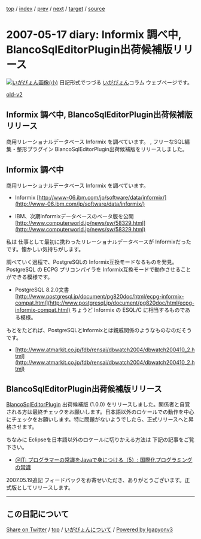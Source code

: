 [top](../index.html) 
 / [index](index.html) 
 / [prev](ig070512.html) 
 / [next](ig070519.html) 
 / [target](https://igapyon.github.io/diary/2007/ig070517.html) 
 / [source](https://github.com/igapyon/diary/blob/gh-pages/2007/ig070517.src.md) 

2007-05-17 diary: Informix 調べ中, BlancoSqlEditorPlugin出荷候補版リリース
=====================================================================================================
[![いがぴょん画像(小)](https://igapyon.github.io/diary/images/iga200306s.jpg "いがぴょん")](https://igapyon.github.io/diary/memo/memoigapyon.html) 日記形式でつづる [いがぴょん](https://igapyon.github.io/diary/memo/memoigapyon.html)コラム ウェブページです。

[old-v2](ig070517-orig.html)

## Informix 調べ中, BlancoSqlEditorPlugin出荷候補版リリース

商用リレーショナルデータベース Informix を調べています。 , フリーなSQL編集・整形プラグイン BlancoSqlEditorPlugin出荷候補版をリリースしました。


## Informix 調べ中

商用リレーショナルデータベース Informix を調べています。

* Informix
  [http://www-06.ibm.com/jp/software/data/informix/](http://www-06.ibm.com/jp/software/data/informix/)
  
* IBM、次期Informixデータベースのベータ版を公開 
  [http://www.computerworld.jp/news/sw/58329.html](http://www.computerworld.jp/news/sw/58329.html)

私は 仕事として最初に携わったリレーショナルデータベースが Informixだったです。懐かしい気持ちがします。

調べていく過程で、PostgreSQLの Informix互換モードなるものを発見。PostgreSQL の ECPG プリコンパイラを Informix互換モードで動作させることができる模様です。

* PostgreSQL 8.2.0文書
  [http://www.postgresql.jp/document/pg820doc/html/ecpg-informix-compat.html](http://www.postgresql.jp/document/pg820doc/html/ecpg-informix-compat.html)
  ちょうど Informix の ESQL/C に相当するものである模様。

もとをたどれば、PostgreSQLとInformixとは親戚関係のようなものなのだそうです。

* [http://www.atmarkit.co.jp/fdb/rensai/dbwatch2004/dbwatch200410_2.html](http://www.atmarkit.co.jp/fdb/rensai/dbwatch2004/dbwatch200410_2.html)

## BlancoSqlEditorPlugin出荷候補版リリース

[BlancoSqlEditorPlugin](http://www.igapyon.jp/blanco/blancosqleditorplugin.html) 出荷候補版 (1.0.0) をリリースしました。関係者と自覚される方は最終チェックをお願いします。日本語以外のロケールでの動作を中心にチェックをお願いします。特に問題がないようでしたら、正式リリースへと昇格させます。

ちなみに Eclipseを日本語以外のロケールに切りかえる方法は 下記の記事をご覧下さい。

* [＠IT: プログラマーの常識をJavaで身につける（5）: 国際化プログラミングの常識](http://www.atmarkit.co.jp/fjava/rensai4/programer05/programer05_1.html)

2007.05.19追記 フィードバックをお寄せいただき、ありがとうございます。正式版としてリリースします。


----------------------------------------------------------------------------------------------------

## この日記について

[Share on Twitter](https://twitter.com/intent/tweet?hashtags=igapyon%2Cdiary%2C%E3%81%84%E3%81%8C%E3%81%B4%E3%82%87%E3%82%93&text=Informix+%E8%AA%BF%E3%81%B9%E4%B8%AD%2C+BlancoSqlEditorPlugin%E5%87%BA%E8%8D%B7%E5%80%99%E8%A3%9C%E7%89%88%E3%83%AA%E3%83%AA%E3%83%BC%E3%82%B9&url=https%3A%2F%2Figapyon.github.io%2Fdiary%2F2007%2Fig070517.html) / [top](../index.html) / [いがぴょんについて](https://igapyon.github.io/diary/memo/memoigapyon.html) / [Powered by Igapyonv3](https://github.com/igapyon/igapyonv3)
